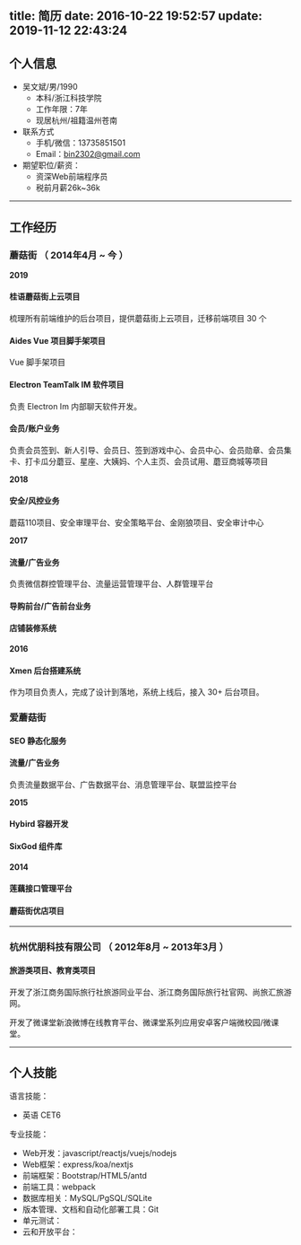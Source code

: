title: 简历
date: 2016-10-22 19:52:57
update: 2019-11-12 22:43:24
---

## 个人信息

- 吴文斌/男/1990
    - 本科/浙江科技学院
    - 工作年限：7年
    - 现居杭州/祖籍温州苍南
- 联系方式
    - 手机/微信：13735851501
    - Email：bin2302@gmail.com
- 期望职位/薪资：
    - 资深Web前端程序员
    - 税前月薪26k~36k

---

## 工作经历

### 蘑菇街 （ 2014年4月 ~ 今 ）

**2019**

#### 桂语蘑菇街上云项目

梳理所有前端维护的后台项目，提供蘑菇街上云项目，迁移前端项目 30 个

#### Aides Vue 项目脚手架项目

Vue 脚手架项目

#### Electron TeamTalk IM 软件项目

负责 Electron Im 内部聊天软件开发。

#### 会员/账户业务

负责会员签到、新人引导、会员日、签到游戏中心、会员中心、会员勋章、会员集卡、打卡瓜分蘑豆、星座、大姨妈、个人主页、会员试用、蘑豆商城等项目

**2018**

#### 安全/风控业务

蘑菇110项目、安全审理平台、安全策略平台、金刚狼项目、安全审计中心

**2017**

#### 流量/广告业务

负责微信群控管理平台、流量运营管理平台、人群管理平台

#### 导购前台/广告前台业务

#### 店铺装修系统

**2016**

#### Xmen 后台搭建系统
作为项目负责人，完成了设计到落地，系统上线后，接入 30+ 后台项目。

### 爱蘑菇街

#### SEO 静态化服务

#### 流量/广告业务

负责流量数据平台、广告数据平台、消息管理平台、联盟监控平台


**2015**

#### Hybird 容器开发

#### SixGod 组件库

**2014**

#### 莲藕接口管理平台

#### 蘑菇街优店项目

---

### 杭州优朋科技有限公司 （ 2012年8月 ~ 2013年3月 ）

#### 旅游类项目、教育类项目

开发了浙江商务国际旅行社旅游同业平台、浙江商务国际旅行社官网、尚旅汇旅游网。

开发了微课堂新浪微博在线教育平台、微课堂系列应用安卓客户端微校园/微课堂。

---

## 个人技能

语言技能：

- 英语 CET6

专业技能：

- Web开发：javascript/reactjs/vuejs/nodejs
- Web框架：express/koa/nextjs
- 前端框架：Bootstrap/HTML5/antd
- 前端工具：webpack
- 数据库相关：MySQL/PgSQL/SQLite
- 版本管理、文档和自动化部署工具：Git
- 单元测试：
- 云和开放平台：
